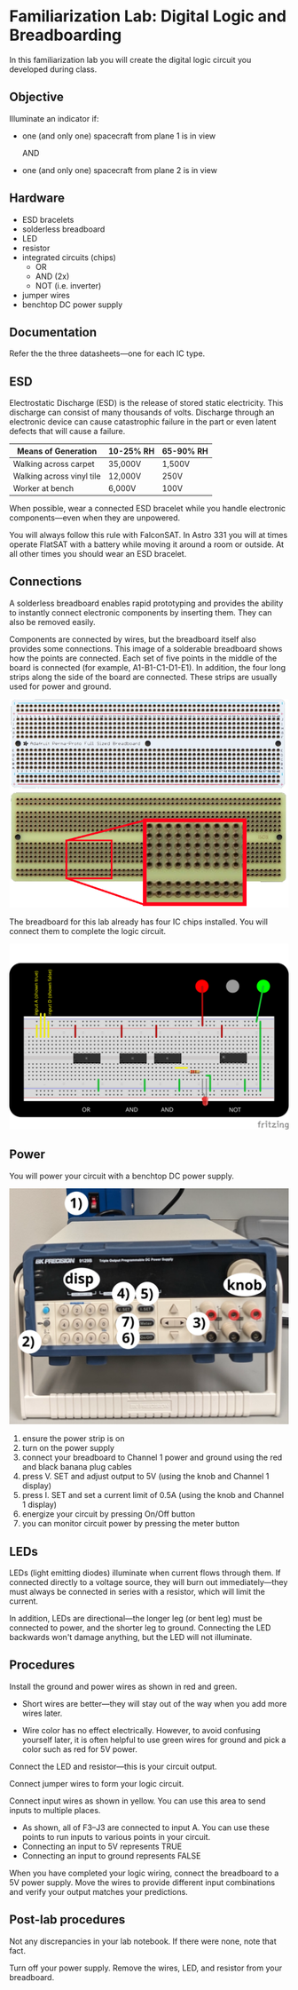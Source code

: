 # Familiarization Lab: Digital Logic and Breadboarding

In this familiarization lab you will create the digital logic circuit you developed during class. 

## Objective

Illuminate an indicator if:

- one (and only one) spacecraft from plane 1 is in view

  AND

- one (and only one) spacecraft from plane 2 is in view

## Hardware

- ESD bracelets
- solderless breadboard
- LED
- resistor
- integrated circuits (chips)
  - OR
  - AND (2x)
  - NOT (i.e. inverter)
- jumper wires
- benchtop DC power supply

## Documentation

Refer the the three datasheets—one for each IC type. 



## ESD

Electrostatic Discharge (ESD) is the release of stored static  electricity. This discharge can consist of many thousands of volts. Discharge through an electronic device can cause catastrophic failure in the part or even latent defects that will cause a failure. 

| **Means of Generation**  | **10-25% RH**  | **65-90% RH**   |
| ------------------- | ------------- | ---------------- |
|Walking across carpet |35,000V|1,500V
|Walking across vinyl tile|12,000V |250V
| Worker at bench| 6,000V| 100V|

When possible, wear a connected ESD bracelet while you handle electronic components—even when they are unpowered.

You will always follow this rule with FalconSAT. In Astro 331 you will at times operate FlatSAT with a battery while moving it around a room or outside. At all other times you should wear an ESD bracelet. 



## Connections

A solderless breadboard enables rapid prototyping and provides the ability to instantly connect electronic components by inserting them. They can also be removed easily. 

Components are connected by wires, but the breadboard itself also provides some connections. This image of a solderable breadboard shows how the points are connected. Each set of five points in the middle of the board is connected (for example, A1-B1-C1-D1-E1). In addition, the four long strips along the side of the board are connected. These strips are usually used for power and ground. 

![breadboard](sources/breadboard.png)



The breadboard for this lab already has four IC chips installed. You will connect them to complete the logic circuit. 

![breadboard](sources/familiarization_bb.svg)



## Power

You will power your circuit with a benchtop DC power supply. 

![power supply](sources/power_supply.svg)

1) ensure the power strip is on
2) turn on the power supply
3) connect your breadboard to Channel 1 power and ground using the red and black banana plug cables
4) press V. SET and adjust output to 5V (using the knob and Channel 1 display)
5) press I. SET and set a current limit of 0.5A (using the knob and Channel 1 display) 
6) energize your circuit by pressing On/Off button
7) you can monitor circuit power by pressing the meter button



## LEDs

LEDs (light emitting diodes) illuminate when current flows through them. If connected directly to a voltage source, they will burn out immediately—they must always be connected in series with a resistor, which will limit the current. 

In addition, LEDs are directional—the longer leg (or bent leg) must be connected to power, and the shorter leg to ground. Connecting the LED backwards won't damage anything, but the LED will not illuminate. 



## Procedures

Install the ground and power wires as shown in red and green. 

- Short wires are better—they will stay out of the way when you add more wires later. 

- Wire color has no effect electrically. However, to avoid confusing yourself later, it is often helpful to use green wires for ground and pick a color such as red for 5V power.  


 Connect the LED and resistor—this is your circuit output. 

Connect jumper wires to form your logic circuit. 

Connect input wires as shown in yellow. You can use this area to send inputs to multiple places. 

- As shown, all of F3–J3 are connected to input A. You can use these points to run inputs to various points in your circuit. 
- Connecting an input to 5V represents TRUE
- Connecting an input to ground represents FALSE



When you have completed your logic wiring, connect the breadboard to a 5V power supply. Move the wires to provide different input combinations and verify your output matches your predictions. 



## Post-lab procedures

Not any discrepancies in your lab notebook. If there were none, note that fact. 



Turn off your power supply. Remove the wires, LED, and resistor from your breadboard. 